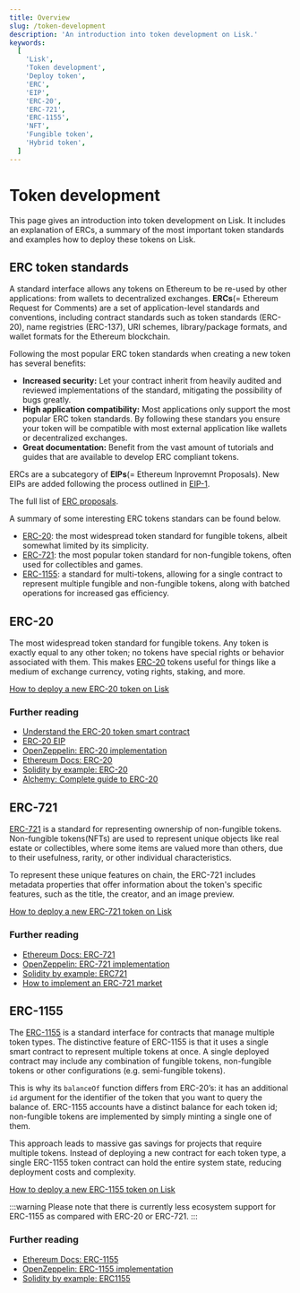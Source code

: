 ```yaml
---
title: Overview
slug: /token-development
description: 'An introduction into token development on Lisk.'
keywords:
  [
    'Lisk',
    'Token development',
    'Deploy token',
    'ERC',
    'EIP',
    'ERC-20',
    'ERC-721',
    'ERC-1155',
    'NFT',
    'Fungible token',
    'Hybrid token',
  ]
---
```


# Token development

This page gives an introduction into token development on Lisk.
It includes an explanation of ERCs, a summary of the most important token standards and examples how to deploy these tokens on Lisk.

## ERC token standards

A standard interface allows any tokens on Ethereum to be re-used by other applications: from wallets to decentralized exchanges.
**ERCs**(= Ethereum Request for Comments) are a set of application-level standards and conventions, including contract standards such as token standards (ERC-20), name registries (ERC-137), URI schemes, library/package formats, and wallet formats for the Ethereum blockchain.

Following the most popular ERC token standards when creating a new token has several benefits:

- **Increased security:** Let your contract inherit from heavily audited and reviewed implementations of the standard, mitigating the possibility of bugs greatly.
- **High application compatibility:** Most applications only support the most popular ERC token standards. By following these standars you ensure your token will be compatible with most external application like wallets or decentralized exchanges.
- **Great documentation:** Benefit from the vast amount of tutorials and guides that are available to develop ERC compliant tokens.

ERCs are a subcategory of **EIPs**(= Ethereum Inprovemnt Proposals).
New EIPs are added following the process outlined in [EIP-1](https://eips.ethereum.org/EIPS/eip-1).

The full list of [ERC proposals](https://eips.ethereum.org/erc).

A summary of some interesting ERC tokens standars can be found below.

- [ERC-20](#erc-20): the most widespread token standard for fungible tokens, albeit somewhat limited by its simplicity.
- [ERC-721](#erc-721): the most popular token standard for non-fungible tokens, often used for collectibles and games.
- [ERC-1155](#erc-1155): a standard for multi-tokens, allowing for a single contract to represent multiple fungible and non-fungible tokens, along with batched operations for increased gas efficiency.

## ERC-20
The most widespread token standard for fungible tokens.
Any token is exactly equal to any other token; no tokens have special rights or behavior associated with them.
This makes [ERC-20](https://eips.ethereum.org/EIPS/eip-20) tokens useful for things like a medium of exchange currency, voting rights, staking, and more.

[How to deploy a new ERC-20 token on Lisk](deploy-erc-20.md)

### Further reading
- [Understand the ERC-20 token smart contract](https://ethereum.org/en/developers/tutorials/understand-the-erc-20-token-smart-contract/)
- [ERC-20 EIP](https://eips.ethereum.org/EIPS/eip-20)
- [OpenZeppelin: ERC-20 implementation](https://github.com/OpenZeppelin/openzeppelin-contracts/blob/master/contracts/token/ERC20/ERC20.sol)
- [Ethereum Docs: ERC-20](https://ethereum.org/en/developers/docs/standards/tokens/erc-20/)
- [Solidity by example: ERC-20](https://solidity-by-example.org/app/erc20/)
- [Alchemy: Complete guide to ERC-20](https://www.alchemy.com/overviews/erc20-solidity)

## ERC-721
[ERC-721](https://eips.ethereum.org/EIPS/eip-721) is a standard for representing ownership of non-fungible tokens.
Non-fungible tokens(NFTs) are used to represent unique objects like real estate or collectibles, where some items are valued more than others, due to their usefulness, rarity, or other individual characteristics.

To represent these unique features on chain, the ERC-721 includes metadata properties that offer information about the token's specific features, such as the title, the creator, and an image preview.

[How to deploy a new ERC-721 token on Lisk](deploy-erc-721.md)

### Further reading
- [Ethereum Docs: ERC-721](https://ethereum.org/en/developers/docs/standards/tokens/erc-721/)
- [OpenZeppelin: ERC-721 implementation](https://github.com/OpenZeppelin/openzeppelin-contracts/blob/master/contracts/token/ERC721/ERC721.sol)
- [Solidity by example: ERC721](https://solidity-by-example.org/app/erc721/)
- [How to implement an ERC-721 market](https://ethereum.org/en/developers/tutorials/how-to-implement-an-erc721-market/)

## ERC-1155
The [ERC-1155](https://eips.ethereum.org/EIPS/eip-1155) is a standard interface for contracts that manage multiple token types.
The distinctive feature of ERC-1155 is that it uses a single smart contract to represent multiple tokens at once.
A single deployed contract may include any combination of fungible tokens, non-fungible tokens or other configurations (e.g. semi-fungible tokens).

This is why its `balanceOf` function differs from ERC-20’s: 
it has an additional `id` argument for the identifier of the token that you want to query the balance of.
ERC-1155 accounts have a distinct balance for each token id; non-fungible tokens are implemented by simply minting a single one of them.

This approach leads to massive gas savings for projects that require multiple tokens.
Instead of deploying a new contract for each token type, a single ERC-1155 token contract can hold the entire system state, reducing deployment costs and complexity.

[How to deploy a new ERC-1155 token on Lisk](deploy-erc-1155.md)

:::warning
Please note that there is currently less ecosystem support for ERC-1155 as compared with ERC-20 or ERC-721.
:::

### Further reading
- [Ethereum Docs: ERC-1155](https://ethereum.org/en/developers/docs/standards/tokens/erc-1155/)
- [OpenZeppelin: ERC-1155 implementation](https://github.com/OpenZeppelin/openzeppelin-contracts/blob/master/contracts/token/ERC1155/ERC1155.sol)
- [Solidity by example: ERC1155](https://solidity-by-example.org/app/erc1155/)